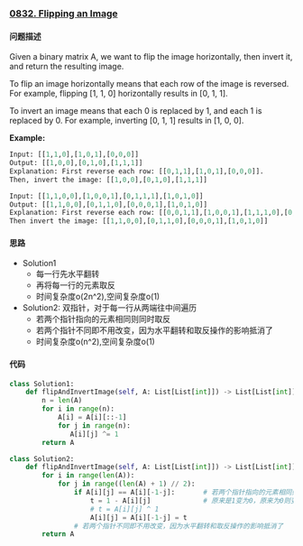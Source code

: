 ### [0832. Flipping an Image](https://leetcode-cn.com/problems/flipping-an-image/)

#### 问题描述
Given a binary matrix A, we want to flip the image horizontally, then invert it, and return the resulting image.

To flip an image horizontally means that each row of the image is reversed.  For example, flipping [1, 1, 0] horizontally results in [0, 1, 1].

To invert an image means that each 0 is replaced by 1, and each 1 is replaced by 0. For example, inverting [0, 1, 1] results in [1, 0, 0].

**Example:**
```python
Input: [[1,1,0],[1,0,1],[0,0,0]]
Output: [[1,0,0],[0,1,0],[1,1,1]]
Explanation: First reverse each row: [[0,1,1],[1,0,1],[0,0,0]].
Then, invert the image: [[1,0,0],[0,1,0],[1,1,1]]
```
```python
Input: [[1,1,0,0],[1,0,0,1],[0,1,1,1],[1,0,1,0]]
Output: [[1,1,0,0],[0,1,1,0],[0,0,0,1],[1,0,1,0]]
Explanation: First reverse each row: [[0,0,1,1],[1,0,0,1],[1,1,1,0],[0,1,0,1]].
Then invert the image: [[1,1,0,0],[0,1,1,0],[0,0,0,1],[1,0,1,0]]
```
#### 思路
- Solution1
    - 每一行先水平翻转
    - 再将每一行的元素取反
    - 时间复杂度o(2n^2),空间复杂度o(1)
- Solution2: 双指针，对于每一行从两端往中间遍历
    - 若两个指针指向的元素相同则同时取反
    - 若两个指针不同即不用改变，因为水平翻转和取反操作的影响抵消了
    - 时间复杂度o(n^2),空间复杂度o(1)


#### 代码
```python
class Solution1:
    def flipAndInvertImage(self, A: List[List[int]]) -> List[List[int]]:
        n = len(A)
        for i in range(n):
            A[i] = A[i][::-1]
            for j in range(n):
               A[i][j] ^= 1
        return A
```
```python
class Solution2:
    def flipAndInvertImage(self, A: List[List[int]]) -> List[List[int]]:
        for i in range(len(A)):
            for j in range((len(A) + 1) // 2):
                if A[i][j] == A[i][-1-j]:       # 若两个指针指向的元素相同则同时取反
                    t = 1 - A[i][j]             # 原来是1变为0，原来为0则变为1
                    # t = A[i][j] ^ 1
                    A[i][j] = A[i][-1-j] = t
                # 若两个指针不同即不用改变，因为水平翻转和取反操作的影响抵消了
        return A
```